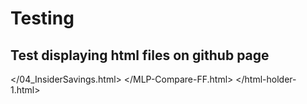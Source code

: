 # Testing
## Test displaying html files on github page
</04_InsiderSavings.html>
</MLP-Compare-FF.html>
</html-holder-1.html>
